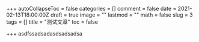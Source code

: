 +++
autoCollapseToc = false
categories = []
comment = false
date = 2021-02-13T18:00:00Z
draft = true
image = ""
lastmod = ""
math = false
slug = 3
tags = []
title = "测试文章"
toc = false

+++
asdfssadsadasdsadsadsa